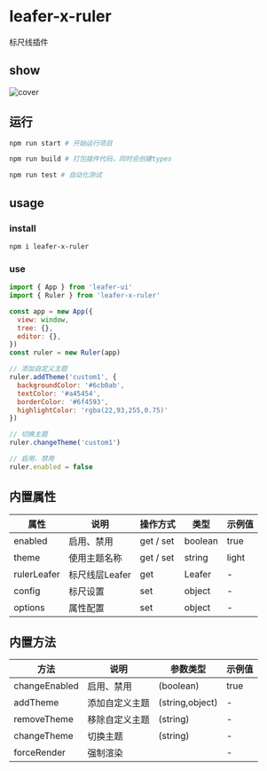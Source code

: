 # leafer-x-ruler

标尺线插件

## show

![cover](https://github.com/LvHuaiSheng/leafer-x-ruler/blob/master/playground/src/assets/cover.png?raw=true)

## 运行

```sh
npm run start # 开始运行项目

npm run build # 打包插件代码，同时会创建types

npm run test # 自动化测试
```

## usage

### install

```shell
npm i leafer-x-ruler  
```

### use

```js
import { App } from 'leafer-ui'
import { Ruler } from 'leafer-x-ruler'

const app = new App({
  view: window,
  tree: {},
  editor: {},
})
const ruler = new Ruler(app)

// 添加自定义主题  
ruler.addTheme('custom1', {
  backgroundColor: '#6cb0ab',
  textColor: '#a45454',
  borderColor: '#6f4593',
  highlightColor: 'rgba(22,93,255,0.75)'
})

// 切换主题  
ruler.changeTheme('custom1')

// 启用、禁用  
ruler.enabled = false
```

## 内置属性

<table>
<thead>
  <th>属性</th>
  <th>说明</th>
  <th>操作方式</th>
  <th>类型</th>
  <th>示例值</th>
</thead>
<tr>
  <td>enabled</td>
  <td>启用、禁用</td>
  <td>get / set</td>
  <td>boolean</td>
  <td>true</td>
</tr>
<tr>
  <td>theme</td>
  <td>使用主题名称</td>
  <td>get / set</td>
  <td>string</td>
  <td>light</td>
</tr>
<tr>
  <td>rulerLeafer</td>
  <td>标尺线层Leafer</td>
  <td>get</td>
  <td>Leafer</td>
  <td>-</td>
</tr>
<tr>
  <td>config</td>
  <td>标尺设置</td>
  <td>set</td>
  <td>object</td>
  <td>-</td>
</tr>
<tr>
  <td>options</td>
  <td>属性配置</td>
  <td>set</td>
  <td>object</td>
  <td>-</td>
</tr>
</table>

## 内置方法
<table>
<thead>
  <th>方法</th>
  <th>说明</th>
  <th>参数类型</th>
  <th>示例值</th>
</thead>
<tr>
  <td>changeEnabled</td>
  <td>启用、禁用</td>
  <td>(boolean)</td>
  <td>true</td>
</tr>
<tr>
  <td>addTheme</td>
  <td>添加自定义主题</td>
  <td>(string,object)</td>
  <td>-</td>
</tr>
<tr>
  <td>removeTheme</td>
  <td>移除自定义主题</td>
  <td>(string)</td>
  <td>-</td>
</tr>
<tr>
  <td>changeTheme</td>
  <td>切换主题</td>
  <td>(string)</td>
  <td>-</td>
</tr>
<tr>
  <td>forceRender</td>
  <td>强制渲染</td>
  <td></td>
  <td>-</td>
</tr>
</table>

